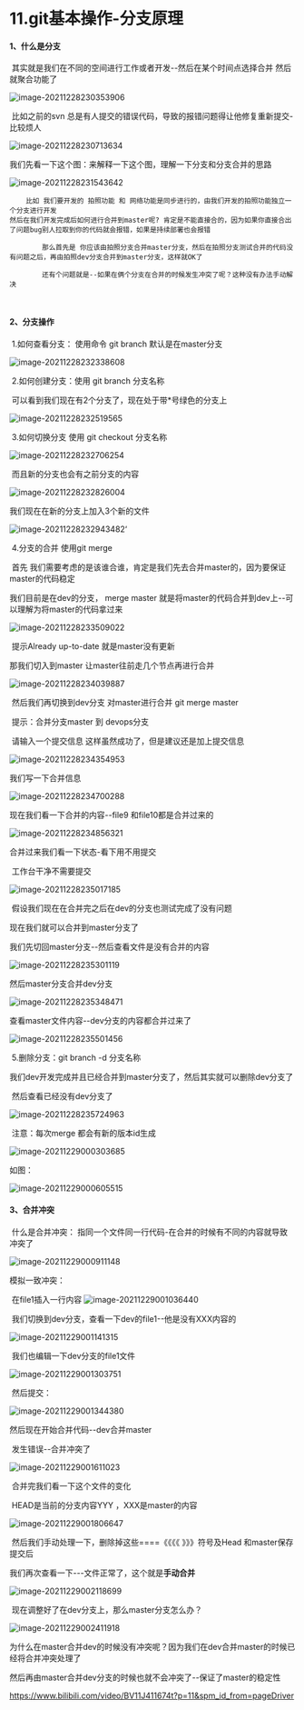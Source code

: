 # 11.git基本操作-分支原理



#### 1、什么是分支

​		其实就是我们在不同的空间进行工作或者开发--然后在某个时间点选择合并 然后就聚合功能了

![image-20211228230353906](../../.vuepress/public/images/image-20211228230353906.png)



​	比如之前的svn 总是有人提交的错误代码，导致的报错问题得让他修复重新提交-比较烦人

![image-20211228230713634](../../.vuepress/public/images/image-20211228230713634.png)



我们先看一下这个图：来解释一下这个图，理解一下分支和分支合并的思路

![image-20211228231543642](../../.vuepress/public/images/image-20211228231543642.png)

```
	比如 我们要开发的 拍照功能 和 网络功能是同步进行的，由我们开发的拍照功能独立一个分支进行开发
然后在我们开发完成后如何进行合并到master呢? 肯定是不能直接合的，因为如果你直接合出了问题bug别人拉取到你的代码就会报错，如果是持续部署也会报错
	
		那么首先是 你应该由拍照分支合并master分支，然后在拍照分支测试合并的代码没有问题之后，再由拍照dev分支合并到master分支，这样就OK了
		
		还有个问题就是--如果在俩个分支在合并的时候发生冲突了呢？这种没有办法手动解决
	
	
```





#### 2、分支操作

​	1.如何查看分支： 使用命令 git branch  默认是在master分支

![image-20211228232338608](../../.vuepress/public/images/image-20211228232338608.png)





​	2.如何创建分支：使用 git branch 分支名称

​		可以看到我们现在有2个分支了，现在处于带*号绿色的分支上

![image-20211228232519565](../../.vuepress/public/images/image-20211228232519565.png) 



​	3.如何切换分支 使用 git checkout 分支名称

![image-20211228232706254](../../.vuepress/public/images/image-20211228232706254.png)

​	而且新的分支也会有之前分支的内容

![image-20211228232826004](../../.vuepress/public/images/image-20211228232826004.png)





我们现在在新的分支上加入3个新的文件

![image-20211228232943482](../../.vuepress/public/images/image-20211228232943482.png)‘



​	4.分支的合并 使用git merge

​		首先 我们需要考虑的是该谁合谁，肯定是我们先去合并master的，因为要保证master的代码稳定

我们目前是在dev的分支， merge master 就是将master的代码合并到dev上--可以理解为将master的代码拿过来

![image-20211228233509022](../../.vuepress/public/images/image-20211228233509022.png)

​	提示Already up-to-date 就是master没有更新



那我们切入到master 让master往前走几个节点再进行合并

![image-20211228234039887](../../.vuepress/public/images/image-20211228234039887.png)



​	然后我们再切换到dev分支 对master进行合并  git merge master

​		提示：合并分支master 到 devops分支 

​		请输入一个提交信息 这样虽然成功了，但是建议还是加上提交信息

![image-20211228234354953](../../.vuepress/public/images/image-20211228234354953.png)

 

我们写一下合并信息

![image-20211228234700288](../../.vuepress/public/images/image-20211228234700288.png)



现在我们看一下合并的内容--file9 和file10都是合并过来的

![image-20211228234856321](../../.vuepress/public/images/image-20211228234856321.png)



合并过来我们看一下状态-看下用不用提交

​		工作台干净不需要提交

![image-20211228235017185](../../.vuepress/public/images/image-20211228235017185.png)



​	假设我们现在在合并完之后在dev的分支也测试完成了没有问题



现在我们就可以合并到master分支了

我们先切回master分支--然后查看文件是没有合并的内容

![image-20211228235301119](../../.vuepress/public/images/image-20211228235301119.png)



然后master分支合并dev分支

![image-20211228235348471](../../.vuepress/public/images/image-20211228235348471.png)



查看master文件内容--dev分支的内容都合并过来了

![image-20211228235501456](../../.vuepress/public/images/image-20211228235501456.png)





​	5.删除分支：git branch -d 分支名称

​		我们dev开发完成并且已经合并到master分支了，然后其实就可以删除dev分支了

​		然后查看已经没有dev分支了

![image-20211228235724963](../../.vuepress/public/images/image-20211228235724963.png)



​		注意：每次merge 都会有新的版本id生成

![image-20211229000303685](../../.vuepress/public/images/image-20211229000303685.png)





如图：

![image-20211229000605515](../../.vuepress/public/images/image-20211229000605515.png)





#### 3、合并冲突

​	什么是合并冲突： 指同一个文件同一行代码-在合并的时候有不同的内容就导致冲突了

![image-20211229000911148](../../.vuepress/public/images/image-20211229000911148.png)



模拟一致冲突：

​	在file1插入一行内容	![image-20211229001036440](../../.vuepress/public/images/image-20211229001036440.png)



​	我们切换到dev分支，查看一下dev的file1--他是没有XXX内容的

![image-20211229001141315](../../.vuepress/public/images/image-20211229001141315.png)



​	我们也编辑一下dev分支的file1文件

![image-20211229001303751](../../.vuepress/public/images/image-20211229001303751.png)

​	然后提交：

![image-20211229001344380](../../.vuepress/public/images/image-20211229001344380.png)



然后现在开始合并代码--dev合并master

​	发生错误--合并冲突了

![image-20211229001611023](../../.vuepress/public/images/image-20211229001611023.png)



​	合并完我们看一下这个文件的变化

​		HEAD是当前的分支内容YYY ，XXX是master的内容

![image-20211229001806647](../../.vuepress/public/images/image-20211229001806647.png)



​	然后我们手动处理一下，删除掉这些====《《《《 》》》符号及Head 和master保存提交后

我们再次查看一下---文件正常了，这个就是**手动合并**

![image-20211229002118699](../../.vuepress/public/images/image-20211229002118699.png)



​	现在调整好了在dev分支上，那么master分支怎么办？

![image-20211229002411918](../../.vuepress/public/images/image-20211229002411918.png)

​	为什么在master合并dev的时候没有冲突呢？因为我们在dev合并master的时候已经将合并冲突处理了

然后再由master合并dev分支的时候也就不会冲突了--保证了master的稳定性











https://www.bilibili.com/video/BV11J411674t?p=11&spm_id_from=pageDriver






























































































